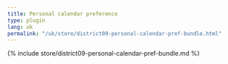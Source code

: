 ```yaml
---
title: Personal calendar preference
type: plugin
lang: uk
permalink: "/uk/store/district09-personal-calendar-pref-bundle.html"
---
```


{% include store/district09-personal-calendar-pref-bundle.md %}
